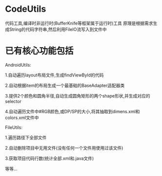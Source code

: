 # CodeUtils

代码工具,编译时非运行时(BufferKnife等框架属于运行时)工具
原理是根据需求生成String的代码字符串,然后利用FileIO流写入到文件中

# 已有核心功能包括
AndroidUtils:

1.自动遍历layout布局文件,生成findViewById的代码

2.自动根据item的布局生成一个最基础的BaseAdapter适配器类

3.提供2个颜色和圆角半径,自动生成圆角矩形的两个shape形状,并生成对应的selector

4.自动遍历文件中#RGB颜色,或DP/SP的大小,将其抽取到dimens.xml和colors.xml文件中


FileUtils:

1.遍历路径下全部文件

2.自动删除项目中无用文件(没有任何一个文件用使用过该文件)

3.获取项目代码行数(统计全部.xml和.java文件)


等等...
